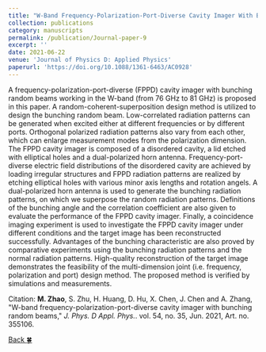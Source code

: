```yaml
---
title: "W-Band Frequency-Polarization-Port-Diverse Cavity Imager With Bunching Random Beams"
collection: publications
category: manuscripts
permalink: /publication/Journal-paper-9
excerpt: ''
date: 2021-06-22
venue: 'Journal of Physics D: Applied Physics'
paperurl: 'https://doi.org/10.1088/1361-6463/AC0928'
---
```


A frequency-polarization-port-diverse (FPPD) cavity imager with bunching random beams working in the W-band (from 76 GHz to 81 GHz) is proposed in this paper. A random-coherent-superposition design method is utilized to design the bunching random beam. Low-correlated radiation patterns can be generated when excited either at different frequencies or by different ports. Orthogonal polarized radiation patterns also vary from each other, which can enlarge measurement modes from the polarization dimension. The FPPD cavity imager is composed of a disordered cavity, a lid etched with elliptical holes and a dual-polarized horn antenna. Frequency-port-diverse electric field distributions of the disordered cavity are achieved by loading irregular structures and FPPD radiation patterns are realized by etching elliptical holes with various minor axis lengths and rotation angels. A dual-polarized horn antenna is used to generate the bunching radiation patterns, on which we superpose the random radiation patterns. Definitions of the bunching angle and the correlation coefficient are also given to evaluate the performance of the FPPD cavity imager. Finally, a coincidence imaging experiment is used to investigate the FPPD cavity imager under different conditions and the target image has been reconstructed successfully. Advantages of the bunching characteristic are also proved by comparative experiments using the bunching radiation patterns and the normal radiation patterns. High-quality reconstruction of the target image demonstrates the feasibility of the multi-dimension joint (i.e. frequency, polarization and port) design method. The proposed method is verified by simulations and measurements.

Citation: **M. Zhao**, S. Zhu, H. Huang, D. Hu, X. Chen, J. Chen and A. Zhang, &quot;W-band frequency-polarization-port-diverse cavity imager with bunching random beams,&quot; <i>J. Phys. D Appl. Phys.</i>. vol. 54, no. 35, Jun. 2021, Art. no. 355106.

[Back :four_leaf_clover:](../publications/)
